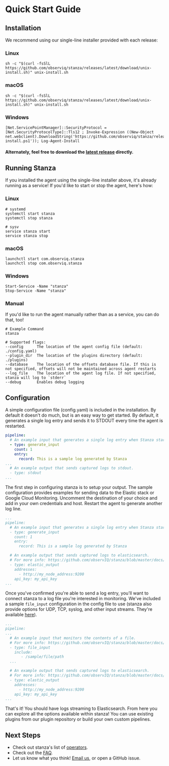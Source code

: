 
# Quick Start Guide

## Installation

We recommend using our single-line installer provided with each release:

### Linux
```shell
sh -c "$(curl -fsSlL https://github.com/observiq/stanza/releases/latest/download/unix-install.sh)" unix-install.sh
```
### macOS
```shell
sh -c "$(curl -fsSlL https://github.com/observiq/stanza/releases/latest/download/unix-install.sh)" unix-install.sh
```
### Windows
```pwsh
[Net.ServicePointManager]::SecurityProtocol = [Net.SecurityProtocolType]::Tls12 ; Invoke-Expression ((New-Object net.webclient).DownloadString('https://github.com/observiq/stanza/releases/latest/download/windows-install.ps1')); Log-Agent-Install
```

#### Alternately, feel free to download the [latest release](https://github.com/observIQ/stanza/releases) directly.


## Running Stanza

If you installed the agent using the single-line installer above, it's already running as a service! If you'd like to start or stop the agent, here's how:

### Linux
```shell
# systemd
systemctl start stanza
systemctl stop stanza

# sysv
service stanza start
service stanza stop
```
### macOS
```shell
launchctl start com.observiq.stanza
launchctl stop com.observiq.stanza
```
### Windows
```pwsh
Start-Service -Name "stanza"
Stop-Service -Name "stanza"
```

### Manual

If you'd like to run the agent manually rather than as a service, you can do that, too!

```shell
# Example Command
stanza

# Supported flags:
--config      The location of the agent config file (default: ./config.yaml)
--plugin_dir  The location of the plugins directory (default: ./plugins)
--database    The location of the offsets database file. If this is not specified, offsets will not be maintained across agent restarts
--log_file    The location of the agent log file. If not specified, stanza will log to `stderr`
--debug       Enables debug logging
```


## Configuration
A simple configuration file (config.yaml) is included in the installation. By default it doesn't do much, but is an easy way to get started. By default, it generates a single log entry and sends it to STDOUT every time the agent is restarted.

```yaml
pipeline:
  # An example input that generates a single log entry when Stanza starts up.
  - type: generate_input
    count: 1
    entry:
      record: This is a sample log generated by Stanza
...
  # An example output that sends captured logs to stdout.
  - type: stdout
...
```

The first step in configuring stanza is to setup your output. The sample configuration provides examples for sending data to the Elastic stack or Google Cloud Monitoring. Uncomment the destination of your choice and add in your own credentials and host. Restart the agent to generate another log line.

```yaml
...
pipeline:
  # An example input that generates a single log entry when Stanza starts up.
  - type: generate_input
    count: 1
    entry:
      record: This is a sample log generated by Stanza

  # An example output that sends captured logs to elasticsearch.
  # For more info: https://github.com/observIQ/stanza/blob/master/docs/operators/elastic_output.md
  - type: elastic_output
    addresses:
      - http://my_node_address:9200
    api_key: my_api_key
...
```

Once you've confirmed you're able to send a log entry, you'll want to connect stanza to a log file you're interested in monitoring. We've included a sample `file_input` configuration in the config file to use (stanza also provide options for UDP, TCP, syslog, and other input streams. They're available [here](./README.md)).
```yaml
...
pipeline:
...
  # An example input that monitors the contents of a file.
  # For more info: https://github.com/observIQ/stanza/blob/master/docs/operators/file_input.md
  - type: file_input
    include:
       - /sample/file/path
  ...

  # An example output that sends captured logs to elasticsearch.
  # For more info: https://github.com/observIQ/stanza/blob/master/docs/operators/elastic_output.md
  - type: elastic_output
    addresses:
      - http://my_node_address:9200
    api_key: my_api_key
...
```

That's it! You should have logs streaming to Elasticsearch. From here you can explore all the options available within stanza! You can use existing plugins from our plugin repository or build your own custom pipelines.


## Next Steps

- Check out stanza's list of [operators](./operators/README.md).
- Check out the [FAQ](./faq.md).
- Let us know what you think! [Email us](mailto:stanza@observiqlabs.com), or open a GitHub issue.
